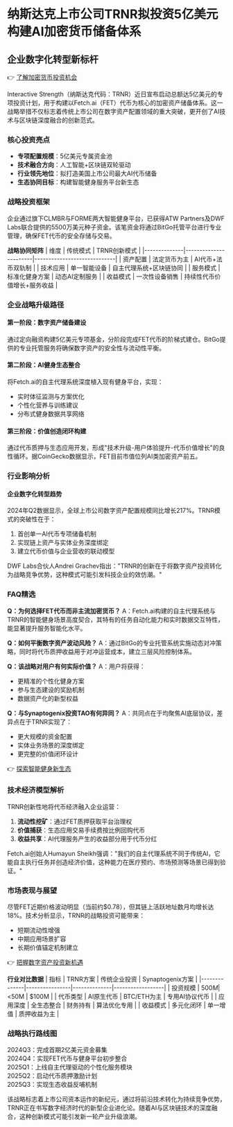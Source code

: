 # 纳斯达克上市公司TRNR拟投资5亿美元构建AI加密货币储备体系

## 企业数字化转型新标杆
👉 [了解加密货币投资机会](https://bit.ly/okx_welcome)

Interactive Strength（纳斯达克代码：TRNR）近日宣布启动总额达5亿美元的专项投资计划，用于构建以Fetch.ai（FET）代币为核心的加密资产储备体系。这一战略举措不仅标志着传统上市公司在数字资产配置领域的重大突破，更开创了AI技术与区块链深度融合的创新范式。

### 核心投资亮点
- **专项配置规模**：5亿美元专属资金池
- **技术融合方向**：人工智能+区块链双轮驱动
- **行业领先地位**：拟打造美国上市公司最大AI代币储备
- **生态协同目标**：构建智能健身服务平台新生态

### 战略投资框架
企业通过旗下CLMBR与FORME两大智能健身平台，已获得ATW Partners及DWF Labs联合提供的5500万美元种子资金。该笔资金将通过BitGo托管平台进行专业管理，确保FET代币的安全存储与交易。

**战略协同矩阵**
| 维度         | 传统模式              | TRNR创新模式                |
|--------------|-----------------------|-----------------------------|
| 资产配置     | 法定货币为主          | AI代币+法币双轨制           |
| 技术应用     | 单一智能设备          | 自主代理系统+区块链协同      |
| 服务模式     | 标准化健身方案        | 动态AI定制服务              |
| 收益模式     | 一次性设备销售        | 持续性代币价值增长+服务收益 |

### 企业战略升级路径
#### 第一阶段：数字资产储备建设
通过定向融资构建5亿美元专项基金，分阶段完成FET代币的阶梯式建仓。BitGo提供的专业托管服务将确保数字资产的安全性与流动性平衡。

#### 第二阶段：AI健身生态整合
将Fetch.ai的自主代理系统深度植入现有健身平台，实现：
- 实时体征监测与方案优化
- 个性化营养与训练建议
- 分布式健身数据共享网络

#### 第三阶段：价值创造闭环构建
通过代币质押与生态应用开发，形成"技术升级-用户体验提升-代币价值增长"的良性循环。据CoinGecko数据显示，FET目前市值位列AI类加密资产前五。

### 行业影响分析
#### 企业数字化转型趋势
2024年Q2数据显示，全球上市公司数字资产配置规模同比增长217%。TRNR模式的突破性在于：
1. 首创单一AI代币专项储备机制
2. 实现链上资产与实体业务深度绑定
3. 建立代币价值与企业营收的联动模型

DWF Labs合伙人Andrei Grachev指出："TRNR的创新在于将数字资产投资转化为战略竞争优势，这种模式可能引发科技企业的效仿潮。"

### FAQ精选
**Q：为何选择FET代币而非主流加密货币？**
A：Fetch.ai构建的自主代理系统与TRNR的智能健身场景高度契合，其特有的任务自动化能力和实时数据交互特性，能显著提升服务智能化水平。

**Q：如何平衡数字资产波动风险？**
A：通过BitGo的专业托管系统实施动态对冲策略，同时将代币质押收益用于对冲运营成本，建立三层风险控制体系。

**Q：该战略对用户有何实际价值？**
A：用户将获得：
- 更精准的个性化健身方案
- 参与生态建设的奖励机制
- 数据资产化的新型权益

**Q：与Synaptogenix投资TAO有何异同？**
A：共同点在于均聚焦AI底层协议，差异点在于TRNR实现了：
- 更大规模的资金配置
- 实体业务场景的深度绑定
- 更完整的价值闭环设计

👉 [探索智能健身新生态](https://bit.ly/okx_welcome)

### 技术经济模型解析
TRNR创新性地将代币经济融入企业运营：
1. **流动性挖矿**：通过FET质押获取平台治理权
2. **价值捕获**：生态应用交易手续费按比例回购代币
3. **收益共享**：AI代理服务产生的收益部分用于代币分红

Fetch.ai创始人Humayun Sheikh强调："我们的自主代理系统不同于传统AI，它能自主执行任务并创造经济价值，这种能力在医疗预约、市场预测等场景已得到验证。"

### 市场表现与展望
尽管FET近期价格波动明显（当前约$0.78），但其链上活跃地址数月均增长达18%。技术分析显示，TRNR的战略投资可能带来：
- 短期流动性增强
- 中期应用场景扩容
- 长期价值锚定机制建立

👉 [把握数字资产投资新机遇](https://bit.ly/okx_welcome)

**行业对比数据**
| 指标         | TRNR方案       | 传统企业投资 | Synaptogenix方案 |
|--------------|----------------|--------------|------------------|
| 投资规模     | $500M          | <$50M        | $100M            |
| 代币类型     | AI原生代币     | BTC/ETH为主  | 专用AI协议代币   |
| 应用深度     | 全生态整合     | 财务持有     | 算法优化专用     |
| 收益模式     | 多元化闭环     | 单一增值     | 质押收益为主     |

### 战略执行路线图
2024Q3：完成首期2亿美元资金募集  
2024Q4：实现FET代币与健身平台初步整合  
2025Q1：上线自主代理驱动的个性化服务模块  
2025Q2：启动代币质押激励计划  
2025Q3：实现生态收益反哺机制

该战略标志着上市公司资本运作的新纪元，通过将前沿技术转化为持续竞争优势，TRNR正在书写数字经济时代的新型企业进化论。随着AI与区块链技术的深度融合，这种创新模式可能引发新一轮产业升级浪潮。